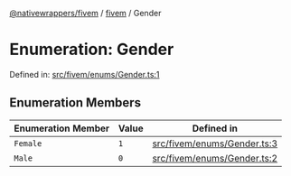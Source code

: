 [@nativewrappers/fivem](../../README.md) / [fivem](../README.md) / Gender

# Enumeration: Gender

Defined in: [src/fivem/enums/Gender.ts:1](https://github.com/nativewrappers/nativewrappers/blob/bed19baaeaf131ae08126ef8189b9b3d2beb3a28/src/fivem/enums/Gender.ts#L1)

## Enumeration Members

| Enumeration Member | Value | Defined in |
| ------ | ------ | ------ |
| <a id="female"></a> `Female` | `1` | [src/fivem/enums/Gender.ts:3](https://github.com/nativewrappers/nativewrappers/blob/bed19baaeaf131ae08126ef8189b9b3d2beb3a28/src/fivem/enums/Gender.ts#L3) |
| <a id="male"></a> `Male` | `0` | [src/fivem/enums/Gender.ts:2](https://github.com/nativewrappers/nativewrappers/blob/bed19baaeaf131ae08126ef8189b9b3d2beb3a28/src/fivem/enums/Gender.ts#L2) |
